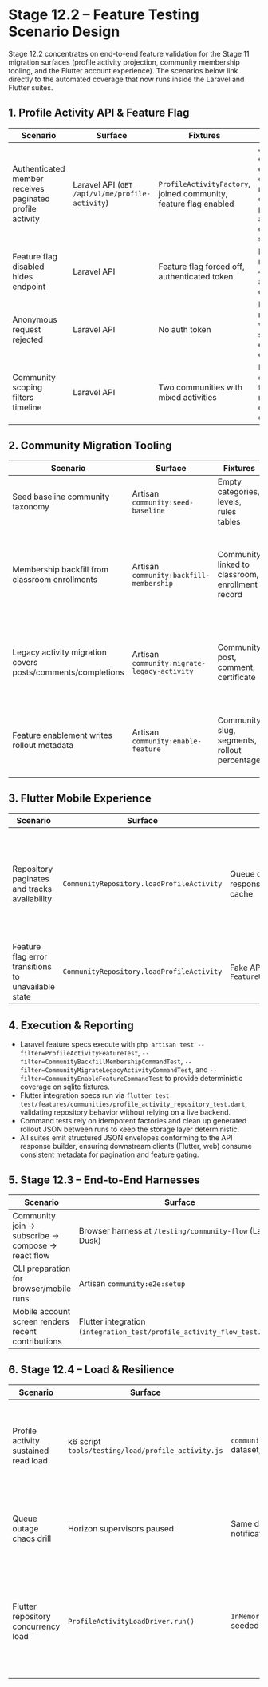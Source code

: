 # Stage 12.2 – Feature Testing Scenario Design

Stage 12.2 concentrates on end-to-end feature validation for the Stage 11 migration surfaces (profile activity projection, community membership tooling, and the Flutter account experience). The scenarios below link directly to the automated coverage that now runs inside the Laravel and Flutter suites.

## 1. Profile Activity API & Feature Flag

| Scenario | Surface | Fixtures | Assertions | Automation |
| --- | --- | --- | --- | --- |
| Authenticated member receives paginated profile activity | Laravel API (`GET /api/v1/me/profile-activity`) | `ProfileActivityFactory`, joined community, feature flag enabled | JSON envelope exposes cursor metadata, context payload, and community summary | `tests/Feature/Api/Profile/ProfileActivityFeatureTest::test_it_returns_paginated_activity_with_context` |
| Feature flag disabled hides endpoint | Laravel API | Feature flag forced off, authenticated token | Middleware responds `404` and no activity is queried | `tests/Feature/Api/Profile/ProfileActivityFeatureTest::test_it_returns_not_found_when_feature_disabled` |
| Anonymous request rejected | Laravel API | No auth token | Response returns `401` with structured error envelope | `tests/Feature/Api/Profile/ProfileActivityFeatureTest::test_it_requires_authentication` |
| Community scoping filters timeline | Laravel API | Two communities with mixed activities | Payload only returns the requested community’s events | `tests/Feature/Api/Profile/ProfileActivityFeatureTest::test_it_can_filter_activity_by_community` |

## 2. Community Migration Tooling

| Scenario | Surface | Fixtures | Assertions | Automation |
| --- | --- | --- | --- | --- |
| Seed baseline community taxonomy | Artisan `community:seed-baseline` | Empty categories, levels, rules tables | Seeder repopulates defaults idempotently | `tests/Feature/Console/CommunitySeedBaselineCommandTest::test_it_seeds_foundation_records` |
| Membership backfill from classroom enrollments | Artisan `community:backfill-membership` | Community linked to classroom, enrollment record | Members table gains active record with backfill metadata and command remains idempotent | `tests/Feature/Console/CommunityBackfillMembershipCommandTest::test_it_backfills_memberships_and_is_idempotent` |
| Legacy activity migration covers posts/comments/completions | Artisan `community:migrate-legacy-activity` | Community post, comment, certificate | Projection table contains denormalized rows for each artifact, second run is a no-op | `tests/Feature/Console/CommunityMigrateLegacyActivityCommandTest::test_it_migrates_posts_comments_and_completions` |
| Feature enablement writes rollout metadata | Artisan `community:enable-feature` | Community slug, segments, rollout percentage | JSON feature stores updated, community settings capture rollout | `tests/Feature/Console/CommunityEnableFeatureCommandTest::test_it_updates_feature_flags_and_rollout_metadata` |

## 3. Flutter Mobile Experience

| Scenario | Surface | Fixtures | Assertions | Automation |
| --- | --- | --- | --- | --- |
| Repository paginates and tracks availability | `CommunityRepository.loadProfileActivity` | Queue of fake API responses, in-memory cache | Cursor is stored, availability flag remains true, repeated calls do not re-fetch when exhausted | `test/features/communities/profile_activity_repository_test.dart::tracks cursors and availability toggles on success` |
| Feature flag error transitions to unavailable state | `CommunityRepository.loadProfileActivity` | Fake API throwing `FeatureUnavailableException` | Repository rethrows and toggles availability to false | `test/features/communities/profile_activity_repository_test.dart::marks feature unavailable and rethrows when flag disabled` |

## 4. Execution & Reporting

* Laravel feature specs execute with `php artisan test --filter=ProfileActivityFeatureTest`, `--filter=CommunityBackfillMembershipCommandTest`, `--filter=CommunityMigrateLegacyActivityCommandTest`, and `--filter=CommunityEnableFeatureCommandTest` to provide deterministic coverage on sqlite fixtures.
* Flutter integration specs run via `flutter test test/features/communities/profile_activity_repository_test.dart`, validating repository behavior without relying on a live backend.
* Command tests rely on idempotent factories and clean up generated rollout JSON between runs to keep the storage layer deterministic.
* All suites emit structured JSON envelopes conforming to the API response builder, ensuring downstream clients (Flutter, web) consume consistent metadata for pagination and feature gating.

## 5. Stage 12.3 – End-to-End Harnesses

| Scenario | Surface | Fixtures | Assertions | Automation |
| --- | --- | --- | --- | --- |
| Community join → subscribe → compose → react flow | Browser harness at `/testing/community-flow` (Laravel Dusk) | `CommunityEndToEndHarness` orchestrates owner/member users, paid tier, post, comment, reaction, points | JSON payload contains status `ok`, 2 members, subscription `active`, leaderboard entry, notification snapshot | `tests/Browser/CommunityFlowE2ETest::test_complete_community_flow_executes_successfully` |
| CLI preparation for browser/mobile runs | Artisan `community:e2e:setup` | Optional fresh migration, baseline seed, flag enablement, harness execution | Command exits successfully, writes `storage/app/testing/community_flow_report.json` with audited meta/report path | `tests/Feature/Console/CommunityE2ESetupCommandTest::test_command_prepares_environment_and_persists_report` |
| Mobile account screen renders recent contributions | Flutter integration (`integration_test/profile_activity_flow_test.dart`) | `InMemoryCommunityApiService`, mocked manifest & queue health, seeded shared preferences | Contributions card renders items, load-more fetches remaining entries, notifier has 5 activities & no further pages | `integration_test/profile_activity_flow_test.dart::renders and paginates recent contributions` |

## 6. Stage 12.4 – Load & Resilience

| Scenario | Surface | Fixtures | Assertions | Automation |
| --- | --- | --- | --- | --- |
| Profile activity sustained read load | k6 script `tools/testing/load/profile_activity.js` | `community:loadtest:prepare` dataset, feature flag enabled | `p95` latency ≤ 800 ms, failures < 1%, cursor pagination stable across 120 req/s peak | `k6 run ... --summary-export=docs/upgrade/testing/fixtures/profile_activity_summary.json` + `analyse_k6_summary.php` |
| Queue outage chaos drill | Horizon supervisors paused | Same dataset + 5k queued notifications | Queue drains < 5 min, API failure rate < 1% during outage | Manual via Horizon CLI (documented in `load_resilience_plan.md`) |
| Flutter repository concurrency load | `ProfileActivityLoadDriver.run()` | `InMemoryCommunityApiService` seeded with 5 cursors | Summary exposes throughput > 800 req/min, failure count = 0, p95 latency matches API SLO | `test/features/communities/profile_activity_load_driver_test.dart` |
